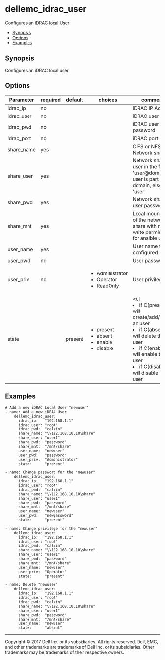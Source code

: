 # dellemc_idrac_user
Configures an iDRAC local User

  * [Synopsis](#Synopsis)
  * [Options](#Options)
  * [Examples](#Examples)

## <a name="Synopsis"></a>Synopsis
 Configures an iDRAC local user

## <a name="Options"></a>Options

| Parameter     | required    | default  | choices    | comments |
| ------------- |-------------| ---------|----------- |--------- |
| idrac_ip  |   no  |    | |  iDRAC IP Address  |
| idrac_user  |   no  |    | |  iDRAC user name  |
| idrac_pwd  |   no  |    | |  iDRAC user password  |
| idrac_port  |   no  |    | |  iDRAC port  |
| share_name  |   yes  |  | |  CIFS or NFS Network share  |
| share_user  |   yes  |  | |  Network share user in the format 'user@domain' if user is part of domain, else 'user'  |
| share_pwd  |   yes  |  | |  Network share user password  |
| share_mnt  |   yes  |  | |  Local mount path of the network file share with read-write permission for ansible user  |
| user_name  |   yes  |  | |  User name to be configured  |
| user_pwd  |   no  |    | |  User password  |
| user_priv |  no  |  | <ul><li>Administrator</li><li>Operator</li><li>ReadOnly</li></ul> | User privileges |
| state  |   |  present  | <ul> <li>present</li>  <li>absent</li>  <li>enable</li>  <li>disable</li> </ul> |  <ul<li>if C(present), will create/add/modify an user</li><li>if C(absent), will delete the user</li><li>if C(enable), will enable the user</li><li>if C(disable), will disable the user</li></ul>  |
 
## <a name="Examples"></a>Examples

```
# Add a new iDRAC Local User "newuser"
- name: Add a new iDRAC User
    dellemc_idrac_user:
      idrac_ip:   "192.168.1.1"
      idrac_user: "root"
      idrac_pwd:  "calvin"
      share_name: "\\192.168.10.10\share"
      share_user: "user1"
      share_pwd:  "password"
      share_mnt:  "/mnt/share"
      user_name:  "newuser"
      user_pwd:   "password"
      user_priv:  "Administrator"
      state:      "present"

- name: Change password for the "newuser"
    dellemc_idrac_user:
      idrac_ip:   "192.168.1.1"
      idrac_user: "root"
      idrac_pwd:  "calvin"
      share_name: "\\192.168.10.10\share"
      share_user: "user1"
      share_pwd:  "password"
      share_mnt:  "/mnt/share"
      user_name:  "newuser"
      user_pwd:   "newpassword"
      state:      "present"

- name: Change privilege for the "newuser"
    dellemc_idrac_user:
      idrac_ip:   "192.168.1.1"
      idrac_user: "root"
      idrac_pwd:  "calvin"
      share_name: "\\192.168.10.10\share"
      share_user: "user1"
      share_pwd:  "password"
      share_mnt:  "/mnt/share"
      user_name:  "newuser"
      user_priv:  "Operator"
      state:      "present"

- name: Delete "newuser"
    dellemc_idrac_user:
      idrac_ip:   "192.168.1.1"
      idrac_user: "root"
      idrac_pwd:  "calvin"
      share_name: "\\192.168.10.10\share"
      share_user: "user1"
      share_pwd:  "password"
      share_mnt:  "/mnt/share"
      user_name:  "newuser"
      state:      "absent"
```

---

Copyright © 2017 Dell Inc. or its subsidiaries. All rights reserved. Dell, EMC, and other trademarks are trademarks of Dell Inc. or its subsidiaries. Other trademarks may be trademarks of their respective owners.
